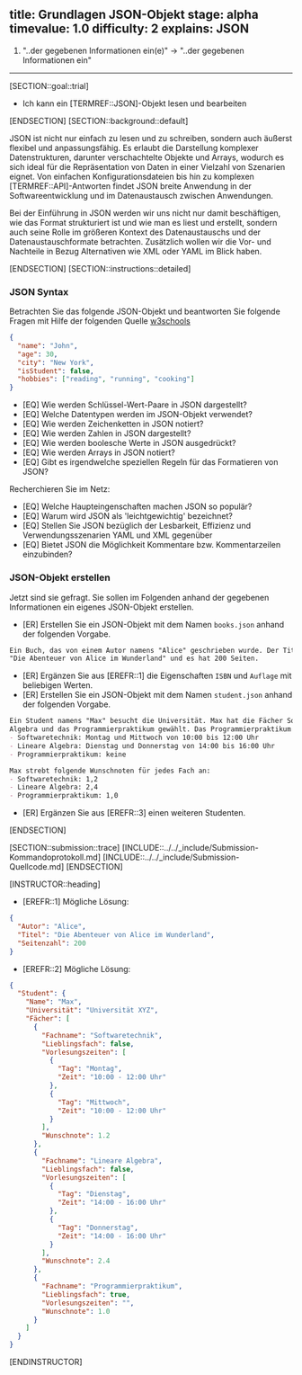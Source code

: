 title: Grundlagen JSON-Objekt
stage: alpha
timevalue: 1.0
difficulty: 2
explains: JSON
---
<!-- assumes: PythonDataStructures -->
1) "..der gegebenen Informationen ein(e)" -> "..der gegebenen Informationen ein"

--------

[SECTION::goal::trial]

- Ich kann ein [TERMREF::JSON]-Objekt lesen und bearbeiten

[ENDSECTION]
[SECTION::background::default]

JSON ist nicht nur einfach zu lesen und zu schreiben, sondern auch äußerst flexibel und
anpassungsfähig. Es erlaubt die Darstellung komplexer Datenstrukturen, darunter verschachtelte
Objekte und Arrays, wodurch es sich ideal für die Repräsentation von Daten in einer Vielzahl von
Szenarien eignet. Von einfachen Konfigurationsdateien bis hin zu komplexen [TERMREF::API]-Antworten
findet JSON breite Anwendung in der Softwareentwicklung und im Datenaustausch zwischen Anwendungen.

Bei der Einführung in JSON werden wir uns nicht nur damit beschäftigen, wie das Format strukturiert
ist und wie man es liest und erstellt, sondern auch seine Rolle im größeren Kontext des
Datenaustauschs und der Datenaustauschformate betrachten. Zusätzlich wollen wir die Vor- und
Nachteile in Bezug Alternativen wie XML oder YAML im Blick haben.

[ENDSECTION]
[SECTION::instructions::detailed]

### JSON Syntax

Betrachten Sie das folgende JSON-Objekt und beantworten Sie folgende Fragen mit Hilfe der
folgenden Quelle [w3schools](https://www.w3schools.com/js/js_json_intro.asp)

```JSON
{
  "name": "John",
  "age": 30,
  "city": "New York",
  "isStudent": false,
  "hobbies": ["reading", "running", "cooking"]
}
```

- [EQ] Wie werden Schlüssel-Wert-Paare in JSON dargestellt?
- [EQ] Welche Datentypen werden im JSON-Objekt verwendet?
- [EQ] Wie werden Zeichenketten in JSON notiert?
- [EQ] Wie werden Zahlen in JSON dargestellt?
- [EQ] Wie werden boolesche Werte in JSON ausgedrückt?
- [EQ] Wie werden Arrays in JSON notiert?
- [EQ] Gibt es irgendwelche speziellen Regeln für das Formatieren von JSON?

Recherchieren Sie im Netz:

- [EQ] Welche Haupteingenschaften machen JSON so populär?
- [EQ] Warum wird JSON als 'leichtgewichtig' bezeichnet?
- [EQ] Stellen Sie JSON bezüglich der Lesbarkeit, Effizienz und Verwendungsszenarien YAML und XML
  gegenüber
- [EQ] Bietet JSON die Möglichkeit Kommentare bzw. Kommentarzeilen einzubinden?

### JSON-Objekt erstellen

Jetzt sind sie gefragt. Sie sollen im Folgenden anhand der gegebenen Informationen ein eigenes
JSON-Objekt erstellen.

- [ER] Erstellen Sie ein JSON-Objekt mit dem Namen `books.json` anhand der folgenden Vorgabe.

```md
Ein Buch, das von einem Autor namens "Alice" geschrieben wurde. Der Titel des Buches lautet 
"Die Abenteuer von Alice im Wunderland" und es hat 200 Seiten.
```

- [ER] Ergänzen Sie aus [EREFR::1] die Eigenschaften `ISBN` und `Auflage` mit beliebigen Werten.
- [ER] Erstellen Sie ein JSON-Objekt mit dem Namen `student.json` anhand der folgenden Vorgabe.

```md
Ein Student namens "Max" besucht die Universität. Max hat die Fächer Softwaretechnik, Lineare
Algebra und das Programmierpraktikum gewählt. Das Programmierpraktikum ist sein Lieblingsfach. Seine Lieblingsprogrammiersprache ist Python. Die Vorlesungszeiten für jedes Fach sind wie folgt:
- Softwaretechnik: Montag und Mittwoch von 10:00 bis 12:00 Uhr
- Lineare Algebra: Dienstag und Donnerstag von 14:00 bis 16:00 Uhr
- Programmierpraktikum: keine

Max strebt folgende Wunschnoten für jedes Fach an:
- Softwaretechnik: 1,2
- Lineare Algebra: 2,4
- Programmierpraktikum: 1,0
```

- [ER] Ergänzen Sie aus [EREFR::3] einen weiteren Studenten.

[ENDSECTION]

[SECTION::submission::trace]
[INCLUDE::../../_include/Submission-Kommandoprotokoll.md]
[INCLUDE::../../_include/Submission-Quellcode.md]
[ENDSECTION]

[INSTRUCTOR::heading]

- [EREFR::1] Mögliche Lösung:

```JSON
{
  "Autor": "Alice",
  "Titel": "Die Abenteuer von Alice im Wunderland",
  "Seitenzahl": 200
}
```

- [EREFR::2] Mögliche Lösung:

```JSON
{
  "Student": {
    "Name": "Max",
    "Universität": "Universität XYZ",
    "Fächer": [
      {
        "Fachname": "Softwaretechnik",
        "Lieblingsfach": false,
        "Vorlesungszeiten": [
          {
            "Tag": "Montag",
            "Zeit": "10:00 - 12:00 Uhr"
          },
          {
            "Tag": "Mittwoch",
            "Zeit": "10:00 - 12:00 Uhr"
          }
        ],
        "Wunschnote": 1.2
      },
      {
        "Fachname": "Lineare Algebra",
        "Lieblingsfach": false,
        "Vorlesungszeiten": [
          {
            "Tag": "Dienstag",
            "Zeit": "14:00 - 16:00 Uhr"
          },
          {
            "Tag": "Donnerstag",
            "Zeit": "14:00 - 16:00 Uhr"
          }
        ],
        "Wunschnote": 2.4
      },
      {
        "Fachname": "Programmierpraktikum",
        "Lieblingsfach": true,
        "Vorlesungszeiten": "",
        "Wunschnote": 1.0
      }
    ]
  }
}
```

[ENDINSTRUCTOR]
